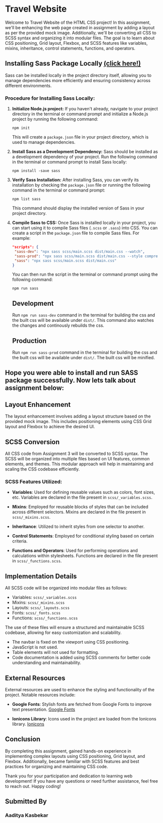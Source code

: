 # Travel Website

Welcome to Travel Website of the HTML CSS project! In this assignment, we'll be enhancing the web page created in assignment by adding a layout as per the provided mock image. Additionally, we'll be converting all CSS to SCSS syntax and organizing it into modular files. The goal is to learn about CSS positioning, Grid layout, Flexbox, and SCSS features like variables, mixins, inheritance, control statements, functions, and operators.

## Installing Sass Package Locally <a href="https://sass-lang.com/install/">(click here!)</a>

Sass can be installed locally in the project directory itself, allowing you to manage dependencies more efficiently and ensuring consistency across different environments.

### Procedure for Installing Sass Locally:

1. **Initialize Node.js project:**
   If you haven't already, navigate to your project directory in the terminal or command prompt and initialize a Node.js project by running the following command:

   ```
   npm init
   ```

   This will create a `package.json` file in your project directory, which is used to manage dependencies.

2. **Install Sass as a Development Dependency:**
   Sass should be installed as a development dependency of your project. Run the following command in the terminal or command prompt to install Sass locally:

   ```
   npm install -save sass
   ```

3. **Verify Sass Installation:**
   After installing Sass, you can verify its installation by checking the `package.json` file or running the following command in the terminal or command prompt:

   ```
   npm list sass
   ```

   This command should display the installed version of Sass in your project directory.

4. **Compile Sass to CSS:**
   Once Sass is installed locally in your project, you can start using it to compile Sass files (`.scss` or `.sass`) into CSS. You can create a script in the `package.json` file to compile Sass files. For example:

   ```json
   "scripts": {
    "sass-dev": "npx sass scss/main.scss dist/main.css --watch",
    "sass-prod": "npx sass scss/main.scss dist/main.css --style compressed",
    "sass": "npx sass scss/main.scss dist/main.css"
   }
   ```

   You can then run the script in the terminal or command prompt using the following command:

   ```
   npm run sass
   ```

   ## Development

   Run `npm run sass-dev` command in the terminal for building the css and the built css will be available under `dist/`. This command also watches the changes and continously rebuilds the css.

   ## Production

   Run `npm run sass-prod` command in the terminal for building the css and the built css will be available under `dist/`. The built css will be minified.

## Hope you were able to install and run SASS package successfully. Now lets talk about assignment below:

## Layout Enhancement

The layout enhancement involves adding a layout structure based on the provided mock image. This includes positioning elements using CSS Grid layout and Flexbox to achieve the desired UI.

## SCSS Conversion

All CSS code from Assignment 3 will be converted to SCSS syntax. The SCSS will be organized into multiple files based on UI features, common elements, and themes. This modular approach will help in maintaining and scaling the CSS codebase efficiently.

### SCSS Features Utilized:

- **Variables**: Used for defining reusable values such as colors, font sizes, etc. Variables are declared in the file present in `scss/_variables.scss`.

- **Mixins**: Employed for reusable blocks of styles that can be included across different selectors. Mixins are declared in the file present in `scss/_mixins.scss`.

- **Inheritance**: Utilized to inherit styles from one selector to another.

- **Control Statements**: Employed for conditional styling based on certain criteria.

- **Functions and Operators**: Used for performing operations and calculations within stylesheets. Functions are declared in the file present in `scss/_functions.scss`.

## Implementation Details

All SCSS code will be organized into modular files as follows:

- Variables: `scss/_variables.scss`
- Mixins: `scss/_mixins.scss`
- Layouts: `scss/_layouts.scss`
- Fonts: `scss/_fonts.scss`
- Functions: `scss/_functions.scss`

The use of these files will ensure a structured and maintainable SCSS codebase, allowing for easy customization and scalability.

- The navbar is fixed on the viewport using CSS positioning.
- JavaScript is not used.
- Table elements will not used for formatting.
- Code documentation is added using SCSS comments for better code understanding and maintainability.

## External Resources <a name="external-resources"></a>

External resources are used to enhance the styling and functionality of the project. Notable resources include:

- **Google Fonts**: Stylish fonts are fetched from Google Fonts to improve text presentation. [Google Fonts](https://fonts.google.com/)

- **Ionicons Library**: Icons used in the project are loaded from the Ionicons library. [Ionicons](https://ionicons.com/)

## Conclusion

By completing this assignment, gained hands-on experience in implementing complex layouts using CSS positioning, Grid layout, and Flexbox. Additionally, became familiar with SCSS features and best practices for organizing and maintaining CSS code.

Thank you for your participation and dedication to learning web development! If you have any questions or need further assistance, feel free to reach out. Happy coding!

## Submitted By
###     Aaditya Kasbekar

